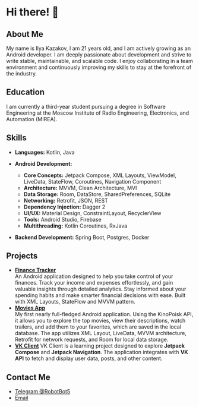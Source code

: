 # Hi there! 👋

## About Me

My name is Ilya Kazakov, I am 21 years old, and I am actively growing as an Android developer. I am deeply passionate about development and strive to write stable, maintainable, and scalable code. I enjoy collaborating in a team environment and continuously improving my skills to stay at the forefront of the industry.

## Education

I am currently a third-year student pursuing a degree in Software Engineering at the Moscow Institute of Radio Engineering, Electronics, and Automation (MIREA). 

## Skills
- **Languages:** Kotlin, Java

- **Android Development:**  
  - **Core Concepts:** Jetpack Compose, XML Layouts, ViewModel, LiveData, StateFlow, Coroutines, Navigation Component  
  - **Architecture:** MVVM, Clean Architecture, MVI  
  - **Data Storage:** Room, DataStore, SharedPreferences, SQLite 
  - **Networking:** Retrofit, JSON, REST  
  - **Dependency Injection:** Dagger 2  
  - **UI/UX:** Material Design, ConstraintLayout, RecyclerView
  - **Tools:** Android Studio, Firebase
  - **Multithreading:** Kotlin Coroutines, RxJava

- **Backend Development:** Spring Boot, Postgres, Docker


## Projects
- **[Finance Tracker](https://github.com/RobotBot5/android_finance_tracker)**  
  An Android application designed to help you take control of your finances. Track your income and expenses effortlessly, and gain valuable insights through detailed analytics. Stay informed about your spending habits and make smarter financial decisions with ease. Built with XML Layouts, StateFlow and MVVM pattern.
- **[Movies App](https://github.com/RobotBot5/android_movies_app)**  
  My first nearly full-fledged Android application. Using the KinoPoisk API, it allows you to explore the top movies, view their descriptions, watch trailers, and add them to your favorites, which are saved in the local database. The app utilizes XML Layout, LiveData, MVVM architecture, Retrofit for network requests, and Room for local data storage.
- **[VK Client](https://github.com/RobotBot5/VkNewsClient)**
  VK Client is a learning project designed to explore **Jetpack Compose** and **Jetpack Navigation**. The application integrates with **VK API** to fetch and display user data, posts, and other content.

## Contact Me
- [Telegram @RobotBot5](https://t.me/robotbot5)
- [Email](mailto:robotbotyourube@gmail.com)
